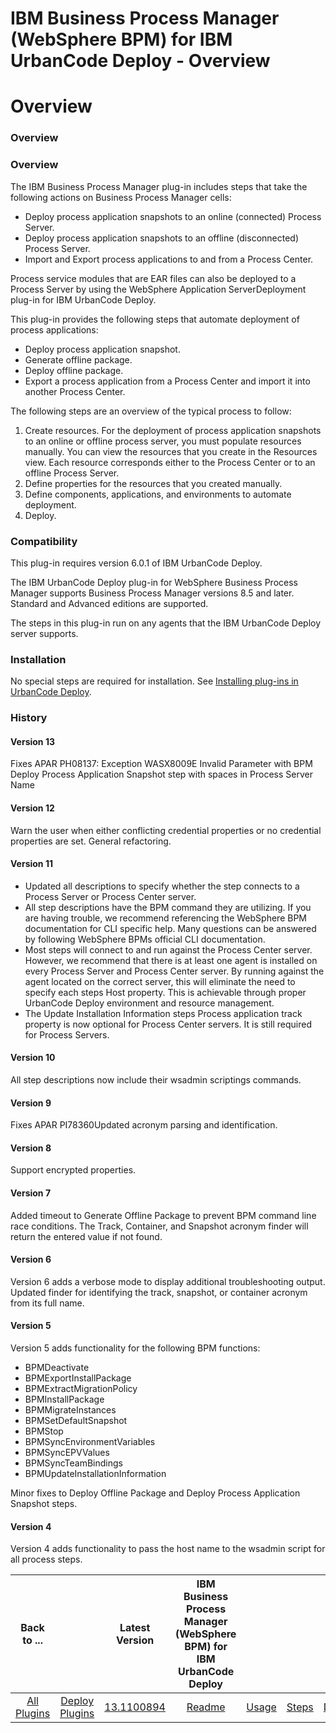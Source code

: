 
IBM Business Process Manager (WebSphere BPM) for IBM UrbanCode Deploy - Overview
================================================================================

# Overview


### Overview




### Overview

The IBM Business Process Manager plug-in includes steps that take the following actions on Business Process Manager cells:

* Deploy process application snapshots to an online (connected) Process Server.
* Deploy process application snapshots to an offline (disconnected) Process Server.
* Import and Export process applications to and from a Process Center.

Process service modules that are EAR files can also be deployed to a Process Server by using the WebSphere Application ServerDeployment plug-in for IBM UrbanCode Deploy.

This plug-in provides the following steps that automate deployment of process applications:

* Deploy process application snapshot.
* Generate offline package.
* Deploy offline package.
* Export a process application from a Process Center and import it into another Process Center.

The following steps are an overview of the typical process to follow:

1. Create resources. For the deployment of process application snapshots to an online or offline process server, you must populate resources manually. You can view the resources that you create in the Resources view. Each resource corresponds either to the Process Center or to an offline Process Server.
2. Define properties for the resources that you created manually.
3. Define components, applications, and environments to automate deployment.
4. Deploy.

### Compatibility

This plug-in requires version 6.0.1 of IBM UrbanCode Deploy.

The IBM UrbanCode Deploy plug-in for WebSphere Business Process Manager supports Business Process Manager versions 8.5 and later. Standard and Advanced editions are supported.

The steps in this plug-in run on any agents that the IBM UrbanCode Deploy server supports.

### Installation

No special steps are required for installation. See [Installing plug-ins in UrbanCode Deploy](https://www.urbancode.com/resource/installing-plug-ins-in-urbancode-products/ "Installing plug-ins in UrbanCode Deploy").

### History

#### Version 13

Fixes APAR PH08137: Exception WASX8009E Invalid Parameter with BPM Deploy Process Application Snapshot step with spaces in Process Server Name

#### Version 12

Warn the user when either conflicting credential properties or no credential properties are set. General refactoring.

#### Version 11

* Updated all descriptions to specify whether the step connects to a Process Server or Process Center server.
* All step descriptions have the BPM command they are utilizing. If you are having trouble, we recommend referencing the WebSphere BPM documentation for CLI specific help. Many questions can be answered by following WebSphere BPMs official CLI documentation.
* Most steps will connect to and run against the Process Center server. However, we recommend that there is at least one agent is installed on every Process Server and Process Center server. By running against the agent located on the correct server, this will eliminate the need to specify each steps Host property. This is achievable through proper UrbanCode Deploy environment and resource management.
* The Update Installation Information steps Process application track property is now optional for Process Center servers. It is still required for Process Servers.

#### Version 10

All step descriptions now include their wsadmin scriptings commands.

#### Version 9

Fixes APAR PI78360Updated acronym parsing and identification.

#### Version 8

Support encrypted properties.

#### Version 7

Added timeout to Generate Offline Package to prevent BPM command line race conditions. The Track, Container, and Snapshot acronym finder will return the entered value if not found.

#### Version 6

Version 6 adds a verbose mode to display additional troubleshooting output. Updated finder for identifying the track, snapshot, or container acronym from its full name.

#### Version 5

Version 5 adds functionality for the following BPM functions:

* BPMDeactivate
* BPMExportInstallPackage
* BPMExtractMigrationPolicy
* BPMInstallPackage
* BPMMigrateInstances
* BPMSetDefaultSnapshot
* BPMStop
* BPMSyncEnvironmentVariables
* BPMSyncEPVValues
* BPMSyncTeamBindings
* BPMUpdateInstallationInformation

Minor fixes to Deploy Offline Package and Deploy Process Application Snapshot steps.

#### Version 4

Version 4 adds functionality to pass the host name to the wsadmin script for all process steps.


|Back to ...||Latest Version|IBM Business Process Manager (WebSphere BPM) for IBM UrbanCode Deploy ||||
| :---: | :---: | :---: | :---: | :---: | :---: | :---: |
|[All Plugins](../../index.md)|[Deploy Plugins](../README.md)|[13.1100894](https://raw.githubusercontent.com/UrbanCode/IBM-UCD-PLUGINS/main/files/WebSphereBPM/WebSphereBPM-13.1100894.zip)|[Readme](README.md)|[Usage](usage.md)|[Steps](steps.md)|[Downloads](downloads.md)|
